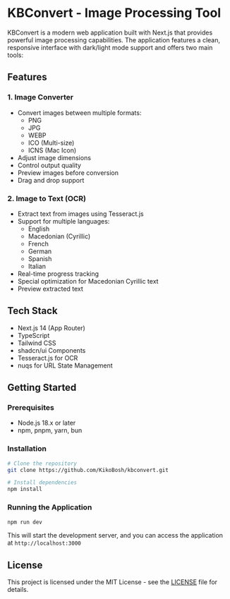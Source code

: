 # KBConvert - Image Processing Tool

KBConvert is a modern web application built with Next.js that provides powerful image processing capabilities. The application features a clean, responsive interface with dark/light mode support and offers two main tools:

## Features

### 1. Image Converter

- Convert images between multiple formats:
  - PNG
  - JPG
  - WEBP
  - ICO (Multi-size)
  - ICNS (Mac Icon)
- Adjust image dimensions
- Control output quality
- Preview images before conversion
- Drag and drop support

### 2. Image to Text (OCR)

- Extract text from images using Tesseract.js
- Support for multiple languages:
  - English
  - Macedonian (Cyrillic)
  - French
  - German
  - Spanish
  - Italian
- Real-time progress tracking
- Special optimization for Macedonian Cyrillic text
- Preview extracted text

## Tech Stack

- Next.js 14 (App Router)
- TypeScript
- Tailwind CSS
- shadcn/ui Components
- Tesseract.js for OCR
- nuqs for URL State Management

## Getting Started

### Prerequisites

- Node.js 18.x or later
- npm, pnpm, yarn, bun

### Installation

```bash
# Clone the repository
git clone https://github.com/KikoBosh/kbconvert.git

# Install dependencies
npm install
```

### Running the Application

```bash
npm run dev
```

This will start the development server, and you can access the application at `http://localhost:3000`

## License

This project is licensed under the MIT License - see the [LICENSE](LICENSE) file for details.
